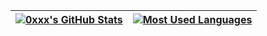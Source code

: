 | <a href="https://github.com/0xxx"><img align="center" alt="0xxx's GitHub Stats" src="https://github-readme-stats.vercel.app/api?username=0xxx&show_icons=true&include_all_commits=true&theme=noctis_minimus&hide_border=true" alt="0xxx's github stats" /></a> | <a href="https://github.com/0xxx"><img align="center" alt="Most Used Languages" src="https://github-readme-stats.vercel.app/api/top-langs/?username=0xxx&size_weight=0.5&count_weight=0.5&langs_count=10&layout=compact&theme=noctis_minimus&hide_border=true" /></a> |
| ------------- | ------------- |
